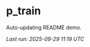 # p_train

Auto-updating README demo.

<!--START_SECTION:status-->
_Last run: 2025-09-29 11:19 UTC_
<!--END_SECTION:status-->



































































































































































































































































































































































































































































































































































































































































































































































































































































